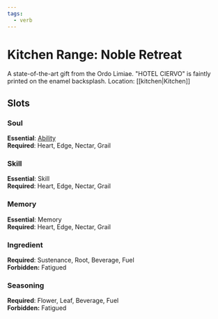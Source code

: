 ```yaml
---
tags:
  - verb
---
```

# Kitchen Range: Noble Retreat
A state-of-the-art gift from the Ordo Limiae. "HOTEL CIERVO" is faintly printed on the enamel backsplash.
Location: [[kitchen|Kitchen]]
## Slots
### Soul
**Essential**: [Ability](https://uadaf.theevilroot.xyz/rowenarium/element/ability)<br>**Required**: Heart, Edge, Nectar, Grail
### Skill
**Essential**: Skill<br>**Required**: Heart, Edge, Nectar, Grail
### Memory
**Essential**: Memory<br>**Required**: Heart, Edge, Nectar, Grail
### Ingredient
**Required**: Sustenance, Root, Beverage, Fuel<br>**Forbidden:** Fatigued
### Seasoning
**Required**: Flower, Leaf, Beverage, Fuel<br>**Forbidden:** Fatigued


